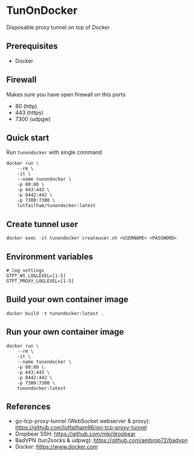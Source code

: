 # TunOnDocker
Disposable proxy tunnel on top of Docker

## Prerequisites
- Docker

## Firewall
Makes sure you have open firewall on this ports
- 80 (http)
- 443 (https)
- 7300 (udpgw)

## Quick start
Run `tunondocker` with single command
```shell
docker run \
    --rm \
    -it \
    --name tunondocker \
    -p 80:80 \
    -p 443:443 \
    -p 8442:442 \
    -p 7300:7300 \
    lutfailham/tunondocker:latest
```

## Create tunnel user
```shell
docker exec -it tunondocker createuser.sh <USERNAME> <PASSWORD>
```

## Environment variables
```
# log settings
GTPT_WS_LOGLEVEL=[1-5]
GTPT_PROXY_LOGLEVEL=[1-5]
```

## Build your own container image
```shell
docker build -t tunondocker:latest .
```

## Run your own container image
```shell
docker run \
    --rm \
    -it \
    --name tunondocker \
    -p 80:80 \
    -p 443:443 \
    -p 8442:442 \
    -p 7300:7300 \
    tunondocker:latest
```

## References
- go-tcp-proxy-tunnel (WebSocket webserver & proxy): https://github.com/lutfailham96/go-tcp-proxy-tunnel
- Dropbear SSH: https://github.com/mkj/dropbear
- BadVPN (tun2socks & udpwg): https://github.com/ambrop72/badvpn
- Docker: https://www.docker.com